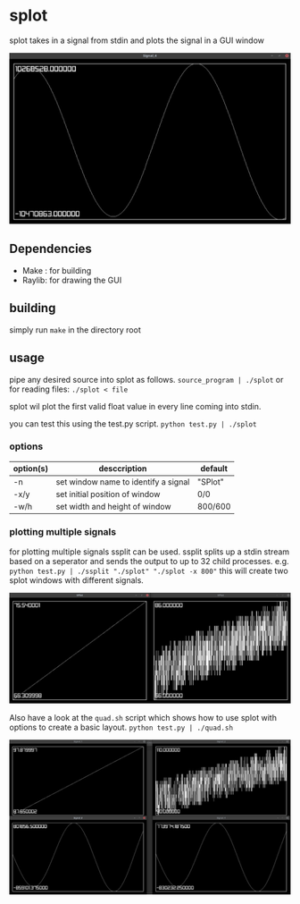# splot
splot takes in a signal from stdin and plots the signal in a GUI window

![splot](./imgs/splot.png)

## Dependencies

- Make	: for building
- Raylib: for drawing the GUI

## building

simply run `make` in the directory root

## usage

pipe any desired source into splot as follows.
`source_program | ./splot`
or for reading files:
`./splot < file`

splot wil plot the first valid float value in every line coming into stdin.

you can test this using the test.py script.
`python test.py | ./splot`

### options

| option(s) | desccription | default |
|-|-|-|
| -n | set window name to identify a signal | "SPlot" |
| -x/y | set initial position of window | 0/0 |
| -w/h | set width and height of window | 800/600 |

### plotting multiple signals

for plotting multiple signals ssplit can be used.
ssplit splits up a stdin stream based on a seperator and sends the output to up to 32 child processes.
e.g.
`python test.py | ./ssplit "./splot" "./splot -x 800"`
this will create two splot windows with different signals.

![splot_dual](./imgs/splot_dual.png)

Also have a look at the `quad.sh` script which shows how to use splot with options to create a basic layout.
`python test.py | ./quad.sh`

![splot_quad](./imgs/splot_quad.png)



